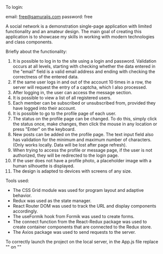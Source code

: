 To login:

email: free@samuraijs.com
password: free

A social network is a demonstration single-page application with limited functionality and an amateur design. The main goal of creating this application is to showcase my skills in working with modern technologies and class components.

Briefly about the functionality:

1. It is possible to log in to the site using a login and password. Validation occurs at all levels, starting with checking whether the data entered in the "email" field is a valid email address and ending with checking the correctness of the entered data.
2. If the same user logs in and out of the account 10 times in a row, the server will request the entry of a captcha, which I also processed.
3. After logging in, the user can access the message section.
4. It is possible to view a list of all registered users.
5. Each member can be subscribed or unsubscribed from, provided they have logged into their account.
6. It is possible to go to the profile page of each user.
7. The status on the profile page can be changed. To do this, simply click the status once, make changes, then click the mouse in any location or press "Enter" on the keyboard.
8. New posts can be added on the profile page. The text input field also has validation for the minimum and maximum number of characters. (Only works locally. Data will be lost after page refresh).
9. When trying to access the profile or message page, if the user is not authorized, they will be redirected to the login page.
10. If the user does not have a profile photo, a placeholder image with a human silhouette is displayed.
11. The design is adapted to devices with screens of any size.

Tools used:

* The CSS Grid module was used for program layout and adaptive behavior.
* Redux was used as the state manager.
* React Router DOM was used to track the URL and display components accordingly.
* The useFormik hook from Formik was used to create forms.
* The connect function from the React-Redux package was used to create container components that are connected to the Redux store.
* The Axios package was used to send requests to the server.

To correctly launch the project on the local server, in the App.js file replace
"<HashRouter basename={process.env.PUBLIC_URL}></HashRouter>"
on "<BrowserRouter></BrowserRouter>"
